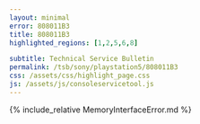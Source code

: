 ```yaml
---
layout: minimal
error: 808011B3
title: 808011B3
highlighted_regions: [1,2,5,6,8]

subtitle: Technical Service Bulletin
permalink: /tsb/sony/playstation5/808011B3
css: /assets/css/highlight_page.css
js: /assets/js/consoleservicetool.js
---
```


{% include_relative MemoryInterfaceError.md %}
